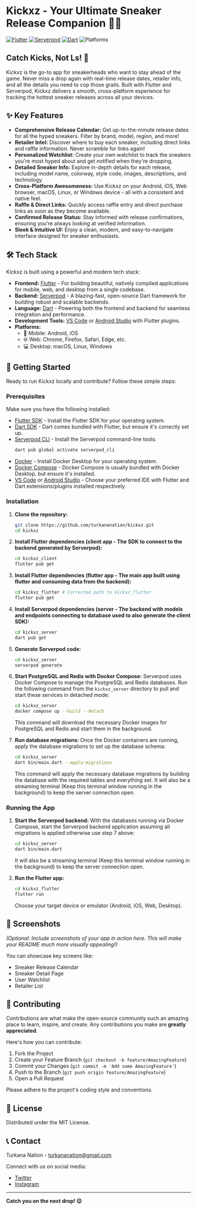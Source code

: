 # Kickxz - Your Ultimate Sneaker Release Companion 👟🔥

[![Flutter](https://img.shields.io/badge/Flutter-%2302569B.svg?style=for-the-badge&logo=Flutter&logoColor=white)](https://flutter.dev)
[![Serverpod](https://img.shields.io/badge/Serverpod-%234CAF50.svg?style=for-the-badge&logo=Dart&logoColor=white)](https://serverpod.dev)
[![Dart](https://img.shields.io/badge/Dart-%230175C2.svg?style=for-the-badge&logo=Dart&logoColor=white)](https://dart.dev)
![Platforms](https://img.shields.io/badge/Platforms-Android%20%7C%20iOS%20%7C%20Web%20%7C%20Linux%20%7C%20macOS%20%7C%20Windows-blueviolet.svg?style=for-the-badge)

## Catch Kicks, Not Ls! 🚀

Kickxz is the go-to app for sneakerheads who want to stay ahead of the game. Never miss a drop again with real-time release dates, retailer info, and all the details you need to cop those grails. Built with Flutter and Serverpod, Kickxz delivers a smooth, cross-platform experience for tracking the hottest sneaker releases across all your devices.

## ✨ Key Features

*   **Comprehensive Release Calendar:**  Get up-to-the-minute release dates for all the hyped sneakers. Filter by brand, model, region, and more!
*   **Retailer Intel:** Discover where to buy each sneaker, including direct links and raffle information. Never scramble for links again!
*   **Personalized Watchlist:**  Create your own watchlist to track the sneakers you're most hyped about and get notified when they're dropping.
*   **Detailed Sneaker Info:**  Explore in-depth details for each release, including model name, colorway, style code, images, descriptions, and technology.
*   **Cross-Platform Awesomeness:**  Use Kickxz on your Android, iOS, Web browser, macOS, Linux, or Windows device - all with a consistent and native feel.
*   **Raffle & Direct Links:** Quickly access raffle entry and direct purchase links as soon as they become available.
*   **Confirmed Release Status:** Stay informed with release confirmations, ensuring you're always looking at verified information.
*   **Sleek & Intuitive UI:** Enjoy a clean, modern, and easy-to-navigate interface designed for sneaker enthusiasts.

## 🛠️ Tech Stack

Kickxz is built using a powerful and modern tech stack:

*   **Frontend:** [Flutter](https://flutter.dev) - For building beautiful, natively compiled applications for mobile, web, and desktop from a single codebase.
*   **Backend:** [Serverpod](https://serverpod.dev) - A blazing-fast, open-source Dart framework for building robust and scalable backends.
*   **Language:** [Dart](https://dart.dev) -  Powering both the frontend and backend for seamless integration and performance.
*   **Development Tools:** [VS Code](https://code.visualstudio.com/) or [Android Studio](https://developer.android.com/studio) with Flutter plugins.
*   **Platforms:**
    *   📱 Mobile: Android, iOS
    *   🌐 Web: Chrome, Firefox, Safari, Edge, etc.
    *   💻 Desktop: macOS, Linux, Windows

## 🚀 Getting Started

Ready to run Kickxz locally and contribute? Follow these simple steps:

### Prerequisites

Make sure you have the following installed:

*   [Flutter SDK](https://flutter.dev/docs/get-started/install) -  Install the Flutter SDK for your operating system.
*   [Dart SDK](https://dart.dev/get-dart) - Dart comes bundled with Flutter, but ensure it's correctly set up.
*   [Serverpod CLI](https://pub.dev/packages/serverpod_cli) - Install the Serverpod command-line tools:
    ```bash
    dart pub global activate serverpod_cli
    ```
*   [Docker](https://docs.docker.com/get-docker/) - Install Docker Desktop for your operating system.
*   [Docker Compose](https://docs.docker.com/compose/install/) - Docker Compose is usually bundled with Docker Desktop, but ensure it's installed.
*   [VS Code](https://code.visualstudio.com/) or [Android Studio](https://developer.android.com/studio) -  Choose your preferred IDE with Flutter and Dart extensions/plugins installed respectively.

### Installation

1.  **Clone the repository:**
    ```bash
    git clone https://github.com/turkananation/kickxz.git
    cd kickxz
    ```

2.  **Install Flutter dependencies (client app - The SDK to connect to the backend generated by Serverpod):**
    ```bash
    cd kickxz_client
    flutter pub get
    ```

3.  **Install Flutter dependencies (flutter app - The main app built using flutter and consuming data from the backend):**
    ```bash
    cd kickxz_flutter # Corrected path to kickxz_flutter
    flutter pub get
    ```

4.  **Install Serverpod dependencies (server - The backend with models and endpoints connecting to database used to also generate the client SDK):**
    ```bash
    cd kickxz_server
    dart pub get
    ```

5.  **Generate Serverpod code:**
    ```bash
    cd kickxz_server
    serverpod generate
    ```

6.  **Start PostgreSQL and Redis with Docker Compose:**
    Serverpod uses Docker Compose to manage the PostgreSQL and Redis databases.  Run the following command from the `kickxz_server` directory to pull and start these services in detached mode:
    ```bash
    cd kickxz_server
    docker compose up --build --detach
    ```
    This command will download the necessary Docker images for PostgreSQL and Redis and start them in the background.

7.  **Run database migrations:**
    Once the Docker containers are running, apply the database migrations to set up the database schema:
    ```bash
    cd kickxz_server
    dart bin/main.dart --apply-migrations
    ```
    This command will apply the necessary database migrations by building the database with the required tables and everything set.
    It will also be a streaming terminal (Keep this terminal window running in the background) to keep the server connection open.

### Running the App

1.  **Start the Serverpod backend:**
    With the databases running via Docker Compose, start the Serverpod backend application assuming all migrations is applied otherwise use step 7 above:
    ```bash
    cd kickxz_server
    dart bin/main.dart 
    ```
    It will also be a streaming terminal (Keep this terminal window running in the background) to keep the server connection open.

2.  **Run the Flutter app:**
    ```bash
    cd kickxz_flutter
    flutter run
    ```
    Choose your target device or emulator (Android, iOS, Web, Desktop).

## 📸 Screenshots

*(Optional: Include screenshots of your app in action here. This will make your README much more visually appealing!)*

You can showcase key screens like:

*   Sneaker Release Calendar
*   Sneaker Detail Page
*   User Watchlist
*   Retailer List

## 🤝 Contributing

Contributions are what make the open-source community such an amazing place to learn, inspire, and create. Any contributions you make are **greatly appreciated**.

Here's how you can contribute:

1.  Fork the Project
2.  Create your Feature Branch (`git checkout -b feature/AmazingFeature`)
3.  Commit your Changes (`git commit -m 'Add some AmazingFeature'`)
4.  Push to the Branch (`git push origin feature/AmazingFeature`)
5.  Open a Pull Request

Please adhere to the project's coding style and conventions.

## 📜 License

Distributed under the MIT License.

## 📞 Contact

Turkana Nation - turkananation@gmail.com

Connect with us on social media:

*   [Twitter](https://x.com/TurkanaNation)
*   [Instagram](https://www.instagram.com/turkananation/)

---

**Catch you on the next drop! 😉**
